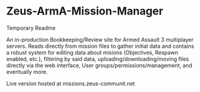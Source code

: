 # Zeus-ArmA-Mission-Manager
Temporary Readme

An in-production Bookkeeping/Review site for Armed Assault 3 multiplayer servers. Reads directly from mission files to gather initial data and contains a robust system for editing data about misions (Objectives, Respawn enabled, etc.), filtering by said data, uploading/downloading/moving files directly via the web interface, User groups/permissions/management, and eventually more.

Live version hosted at missions.zeus-communit.net
